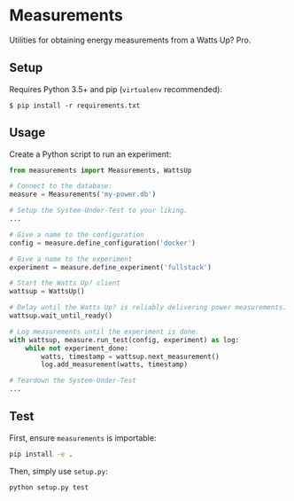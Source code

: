 Measurements
============

Utilities for obtaining energy measurements from a Watts Up? Pro.

Setup
-----

Requires Python 3.5+ and pip (`virtualenv` recommended):

    $ pip install -r requirements.txt

Usage
-----

Create a Python script to run an experiment:

```python
from measurements import Measurements, WattsUp

# Connect to the database:
measure = Measurements('my-power.db')

# Setup the System-Under-Test to your liking.
...

# Give a name to the configuration
config = measure.define_configuration('docker')

# Give a name to the experiment
experiment = measure.define_experiment('fullstack')

# Start the Watts Up? client
wattsup = WattsUp()

# Delay until the Watts Up? is reliably delivering power measurements.
wattsup.wait_until_ready()

# Log measurements until the experiment is done.
with wattsup, measure.run_test(config, experiment) as log:
    while not experiment_done:
        watts, timestamp = wattsup.next_measurement()
        log.add_measurement(watts, timestamp)

# Teardown the System-Under-Test
...
```


Test
----

First, ensure `measurements` is importable:

```sh
pip install -e .
```

Then, simply use `setup.py`:

```sh
python setup.py test
```

